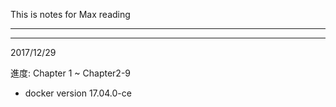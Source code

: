 This is notes for Max reading

----------------------------------------------


----------------------------------------------

2017/12/29

進度: Chapter 1 ~ Chapter2-9  

* docker version 17.04.0-ce
 



